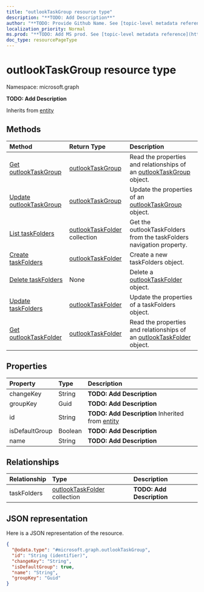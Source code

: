 ```yaml
---
title: "outlookTaskGroup resource type"
description: "**TODO: Add Description**"
author: "**TODO: Provide Github Name. See [topic-level metadata reference](https://msgo.azurewebsites.net/add/document/guidelines/metadata.html#topic-level-metadata)**"
localization_priority: Normal
ms.prod: "**TODO: Add MS prod. See [topic-level metadata reference](https://msgo.azurewebsites.net/add/document/guidelines/metadata.html#topic-level-metadata)**"
doc_type: resourcePageType
---
```


# outlookTaskGroup resource type


Namespace: microsoft.graph

**TODO: Add Description**


Inherits from [entity](../resources/entity.md)

## Methods
|Method|Return Type|Description|
|:---|:---|:---|
|[Get outlookTaskGroup](../api/outlooktaskgroup-get.md)|[outlookTaskGroup](../resources/outlooktaskgroup.md)|Read the properties and relationships of an [outlookTaskGroup](../resources/outlooktaskgroup.md) object.|
|[Update outlookTaskGroup](../api/outlooktaskgroup-update.md)|[outlookTaskGroup](../resources/outlooktaskgroup.md)|Update the properties of an [outlookTaskGroup](../resources/outlooktaskgroup.md) object.|
|[List taskFolders](../api/outlooktaskgroup-list-taskfolders.md)|[outlookTaskFolder](../resources/outlooktaskfolder.md) collection|Get the outlookTaskFolders from the taskFolders navigation property.|
|[Create taskFolders](../api/outlooktaskgroup-post-taskfolders.md)|[outlookTaskFolder](../resources/outlooktaskfolder.md)|Create a new taskFolders object.|
|[Delete taskFolders](../api/outlooktaskgroup-delete-taskfolders.md)|None|Delete a [outlookTaskFolder](../resources/outlooktaskfolder.md) object.|
|[Update taskFolders](../api/outlooktaskgroup-update-taskfolders.md)|[outlookTaskFolder](../resources/outlooktaskfolder.md)|Update the properties of a taskFolders object.|
|[Get outlookTaskFolder](../api/outlooktaskfolder-get.md)|[outlookTaskFolder](../resources/outlooktaskfolder.md)|Read the properties and relationships of an [outlookTaskFolder](../resources/outlooktaskfolder.md) object.|

## Properties
|Property|Type|Description|
|:---|:---|:---|
|changeKey|String|**TODO: Add Description**|
|groupKey|Guid|**TODO: Add Description**|
|id|String|**TODO: Add Description** Inherited from [entity](../resources/entity.md)|
|isDefaultGroup|Boolean|**TODO: Add Description**|
|name|String|**TODO: Add Description**|

## Relationships
|Relationship|Type|Description|
|:---|:---|:---|
|taskFolders|[outlookTaskFolder](../resources/outlooktaskfolder.md) collection|**TODO: Add Description**|

## JSON representation
Here is a JSON representation of the resource.
<!-- {
  "blockType": "resource",
  "keyProperty": "id",
  "@odata.type": "microsoft.graph.outlookTaskGroup",
  "baseType": "microsoft.graph.entity",
  "openType": false
}
-->
``` json
{
  "@odata.type": "#microsoft.graph.outlookTaskGroup",
  "id": "String (identifier)",
  "changeKey": "String",
  "isDefaultGroup": true,
  "name": "String",
  "groupKey": "Guid"
}
```

